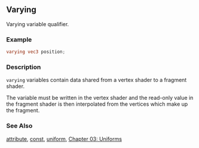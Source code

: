 ## Varying
Varying variable qualifier.

### Example
```glsl
varying vec3 position;
```

### Description
```varying``` variables contain data shared from a vertex shader to a fragment shader.

The variable must be written in the vertex shader and the read-only value in the fragment shader is then interpolated from the vertices which make up the fragment.

### See Also
[attribute](/glossary/?search=attribute), [const](/glossary/?search=const), [uniform](/glossary/?search=uniform), [Chapter 03: Uniforms](/03/)
